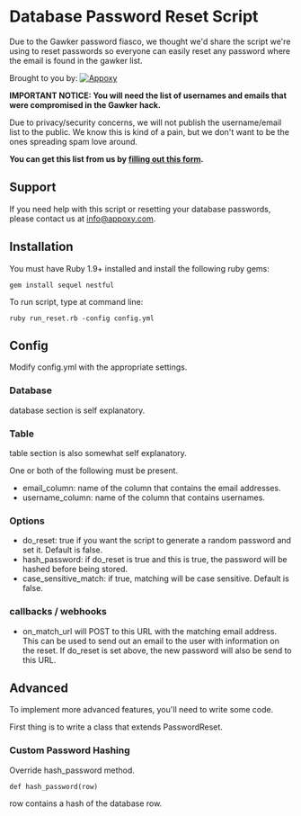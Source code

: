 Database Password Reset Script
==============================

Due to the Gawker password fiasco, we thought we'd share the script we're using to reset
passwords so everyone can easily reset any password where the email is found in the gawker list.

Brought to you by: [![Appoxy](http://www.simpledeployr.com/images/global/appoxy-small.png)](http://www.appoxy.com)

**IMPORTANT NOTICE: You will need the list of usernames and emails that were compromised in the Gawker hack.**

Due to privacy/security concerns, we will not publish the username/email list to the public. We know this is kind
of a pain, but we don't want to be the ones spreading spam love around.

**You can get this list from us by [filling out this form](https://spreadsheets.google.com/viewform?formkey=dDJkVFhXaG1GWnNZNWptY21qMmJkLWc6MQ).**

Support
-------

If you need help with this script or resetting your database passwords, please contact us at <info@appoxy.com>.

Installation
------------

You must have Ruby 1.9+ installed and install the following ruby gems:

    gem install sequel nestful

To run script, type at command line:

    ruby run_reset.rb -config config.yml

Config
------

Modify config.yml with the appropriate settings.

### Database

database section is self explanatory.

### Table

table section is also somewhat self explanatory.

One or both of the following must be present.

- email_column: name of the column that contains the email addresses.
- username_column: name of the column that contains usernames.

### Options

- do_reset: true if you want the script to generate a random password and set it. Default is false.
- hash_password: if do_reset is true and this is true, the password will be hashed before being stored.
- case_sensitive_match: if true, matching will be case sensitive. Default is false.

### callbacks / webhooks

- on_match_url will POST to this URL with the matching email address. This can be used to send out an email to the user with information on the reset. If do_reset is set above, the new password will also be send to this URL.


Advanced
--------

To implement more advanced features, you'll need to write some code.

First thing is to write a class that extends PasswordReset.

### Custom Password Hashing

Override hash_password method.

    def hash_password(row)

row contains a hash of the database row.






